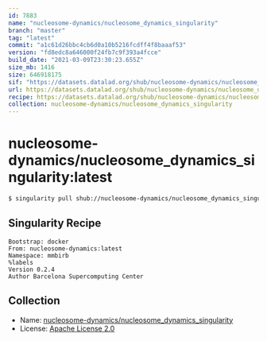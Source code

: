 ```yaml
---
id: 7883
name: "nucleosome-dynamics/nucleosome_dynamics_singularity"
branch: "master"
tag: "latest"
commit: "a1c61d26bbc4cb6d0a10b5216fcdff4f8baaaf53"
version: "fd8edc8a646000f24fb7c9f393a4fcce"
build_date: "2021-03-09T23:30:23.655Z"
size_mb: 1416
size: 646918175
sif: "https://datasets.datalad.org/shub/nucleosome-dynamics/nucleosome_dynamics_singularity/latest/2021-03-09-a1c61d26-fd8edc8a/fd8edc8a646000f24fb7c9f393a4fcce.simg"
url: https://datasets.datalad.org/shub/nucleosome-dynamics/nucleosome_dynamics_singularity/latest/2021-03-09-a1c61d26-fd8edc8a/
recipe: https://datasets.datalad.org/shub/nucleosome-dynamics/nucleosome_dynamics_singularity/latest/2021-03-09-a1c61d26-fd8edc8a/Singularity
collection: nucleosome-dynamics/nucleosome_dynamics_singularity
---
```


# nucleosome-dynamics/nucleosome_dynamics_singularity:latest

```bash
$ singularity pull shub://nucleosome-dynamics/nucleosome_dynamics_singularity:latest
```

## Singularity Recipe

```singularity
Bootstrap: docker
From: nucleosome-dynamics:latest
Namespace: mmbirb
%labels
Version 0.2.4
Author Barcelona Supercomputing Center
```

## Collection

 - Name: [nucleosome-dynamics/nucleosome_dynamics_singularity](https://github.com/nucleosome-dynamics/nucleosome_dynamics_singularity)
 - License: [Apache License 2.0](https://api.github.com/licenses/apache-2.0)

